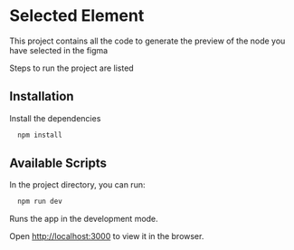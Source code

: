# Selected Element

This project contains all the code to generate the preview of the node you have selected in the figma

Steps to run the project are listed

## Installation

Install the dependencies

```bash
  npm install
```

## Available Scripts

In the project directory, you can run:

```bash
  npm run dev
```

Runs the app in the development mode.

Open [http://localhost:3000](http://localhost:3000) to view it in the browser.
